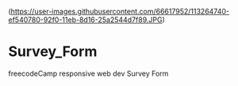 (https://user-images.githubusercontent.com/66617952/113264740-ef540780-92f0-11eb-8d16-25a2544d7f89.JPG)
# Survey_Form
freecodeCamp responsive web dev Survey Form
